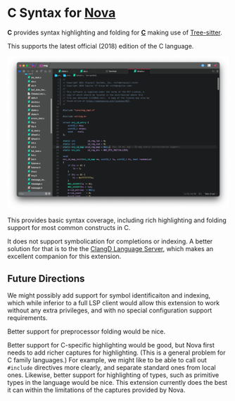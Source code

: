 # C Syntax for [Nova][1]

**C** provides syntax highlighting and folding for [**C**][3] making use of [Tree-sitter][2].

This supports the latest official (2018) edition of the C language.

![](https://raw.githubusercontent.com/staysail/nova-c/main/screenshot.png)

This provides basic syntax coverage, including rich highlighting and folding
support for most common constructs in C.

It does not support symbolication for completions or indexing.  A better solution
for that is to the the [ClangD Language Server][4], which makes an excellent companion
for this extension.

## Future Directions

We might possibly add support for symbol identificaiton and indexing, which while
inferior to a full LSP client would allow this extension to work without any extra
privileges, and with no special configuration support requirements.

Better support for preprocessor folding would be nice.

Better support for C-specific highlighting would be good, but Nova first needs to
add richer captures for highlighting.  (This is a general problem for C family
languages.)  For example, we might like to be able to call out `#include` directives
more clearly, and separate standard ones from local ones.  Likewise, better support
for highlighting of types, such as primitive types in the language would be nice.
This extension currently does the best it can within the limitations of the captures
provided by Nova.

[1]: https://nova.app "Nova website"
[2]: https://tree-sitter.github.io "Tree-sitter website"
[3]: https://www.open-std.org/jtc1/sc22/wg14/www/docs/n2310.pdf "ISO C 2018"
[4]: https://extensions.panic.com/extensions/au.id.benbeshara/au.id.benbeshara.cplusplus/ "ClangD Language Server Extension for Nova"
